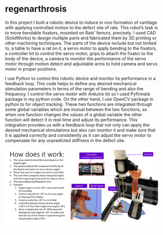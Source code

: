 # regenarthrosis

In this project I built a robotic device to induce in vivo formation of cartilage with applying controlled motion to the defect site of rats. This robot’s task is to move bendable fixators, mounted on Rats’ femurs, precisely.
I used CAD (SolidWorks) to design multiple parts and fabricated them by 3D printing or other machining techniques. The parts of the device include but not limited to, a table to have a rat on it, a servo motor to apply bending to the fixators, a controller kit to control the servo motor, grips to attach the fixator to the body of the device, a camera to monitor the performance of the servo motor through motion detect and adjustable arms to hold camera and servo motor in proper positions.

I use Python to control this robotic device and monitor its performance in a feedback loop. This code helps to define any desired mechanical stimulation parameters in terms of the range of bending and also the frequency. I control the servo motor with Arduino kit so I used Pyfirmata package in my python code. On the other hand, I use OpenCV package in python to for object tracking. These two functions are integrated through some global variables which are mutual between the two functions, so when one function changes the values of a global variable the other function will detect it in real-time and adjust its performance. This integration provides us with a feedback loop that not only can apply the desired mechanical stimulations but also can monitor it and make sure that it is applied correctly and consistently as it can adjust the servo motor to compensate for any unpredicted stiffness in the defect site.

![how](how.png)
